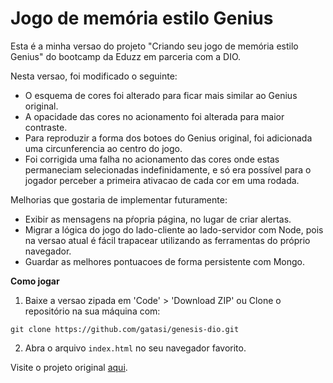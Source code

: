 # Jogo de memória estilo Genius

Esta é a minha versao do projeto "Criando seu jogo de memória estilo Genius" do bootcamp da Eduzz em parceria com a DIO.

Nesta versao, foi modificado o seguinte:

-   O esquema de cores foi alterado para ficar mais similar ao Genius original.
-   A opacidade das cores no acionamento foi alterada para maior contraste.
-   Para reproduzir a forma dos botoes do Genius original, foi adicionada uma circunferencia ao centro do jogo.
-   Foi corrigida uma falha no acionamento das cores onde estas permaneciam selecionadas indefinidamente, e só era possível para o jogador perceber a primeira ativacao de cada cor em uma rodada.

Melhorias que gostaria de implementar futuramente:

-   Exibir as mensagens na pŕopria página, no lugar de criar alertas.
-   Migrar a lógica do jogo do lado-cliente ao lado-servidor com Node, pois na versao atual é fácil trapacear utilizando as ferramentas do próprio navegador.
-   Guardar as melhores pontuacoes de forma persistente com Mongo.

**Como jogar**

1. Baixe a versao zipada em 'Code' > 'Download ZIP' ou Clone o repositório na sua máquina com:

```
git clone https://github.com/gatasi/genesis-dio.git
```

2. Abra o arquivo `index.html` no seu navegador favorito.

Visite o projeto original [aqui](https://github.com/SpruceGabriela/genesis-dio).
